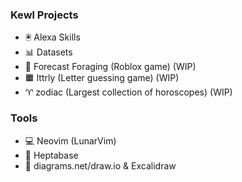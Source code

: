 ### Kewl Projects
- 🖲️ Alexa Skills
- 📊 Datasets
- 🌲 Forecast Foraging (Roblox game) (WIP)
- 🟧 lttrly (Letter guessing game) (WIP)
- ♈ zodiac (Largest collection of horoscopes) (WIP)


### Tools
- 💻 Neovim (LunarVim)
- 📝 Heptabase
- 🎨 diagrams.net/draw.io & Excalidraw
